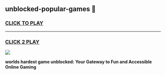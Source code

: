 
## unblocked-popular-games 👋
<h3>
<a href="https://premium.freeplayer.one?title=unblocked-popular-games&ref=14F">CLICK TO PLAY</a></h3>
<hr>

<h3>
<a href="https://premium.freeplayer.one?title=unblocked-popular-games&ref=14F">CLICK 2 PLAY</a>
  
</h3>

<a href="https://premium.freeplayer.one?title=unblocked-popular-games&ref=12F/"><img src="https://clearcache.store/games.png"></a>


**worlds hardest game unblocked: Your Gateway to Fun and Accessible Online Gaming**
